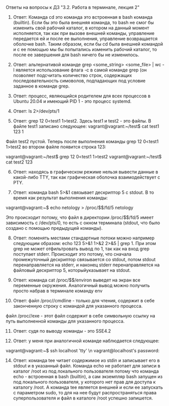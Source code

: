 Ответы на вопросы к ДЗ "3.2. Работа в терминале, лекция 2"


1. Ответ:  Команда cd это команда это встроенная в bash команда (builtin). Если бы это была внешняя команда, то bash не смог бы изменить свой рабочий каталог, в котором на данный момент исполняется, так как при вызове внешней команды, управление передается ей и после ее выполнения, управление возвращается оболочке bash. Таким образом, если бы cd была внешней командой и с ее помощью мы бы попытались изменить рабочий каталог, то после ее завершения для bash ничего бы не изменилось.


2. Ответ: альтернативой команде grep <some_string> <some_file> | wc -l является использование флага -c в самой команде grep (он позволяет подсчитать количество строк, содержащих последовательность симоволов, подпадающих под условие заданное в команде grep.


3. Ответ: процесс, являющийся родителем для всех процессов в Ubuntu 20.04 и имеющий PID 1 - это процесс systemd.



4. Ответ: ls 2>/dev/pts/1



5. Ответ: grep 12 0<test1 1>test2. Здесь test1 и test2 - это файлы. В файле test1 записано следующее:
vagrant@vagrant:~/test$ cat test1
123
 1

Файл test2 пустой. Теперь после выполнения команды grep 12 0<test1 1>test2 во втором файле появится строка 123:

vagrant@vagrant:~/test$ grep 12 0<test1 1>test2
vagrant@vagrant:~/test$ cat test2
123


6. Ответ: находясь в графическом режиме нельзя вывести данные в какой-либо TTY, так как графическая оболочка взаимодействует с PTY.



7. Ответ: команда bash 5>&1 связывает дескриптор 5 с stdout. В то время как результат выполнения команды:

vagrant@vagrant:~$ echo netology > /proc/$$/fd/5
netology

Это происходит потому, что файл в директории /proc/$$/fd/5 имеет зависимость с /dev/pts/0, то есть с окном терминала (stdout, что было создано с помощью предыдущей команды).



8. Ответ: поменять местами стандартные потоки можно например следующим образом: echo 123 5>&1 1>&2 2>&5 | grep 1. При этом grep не может отфильтровать вывод по 1, так как на вход grep поступает stderr. Происходит это потому, что сначала промежуточный дескриптор связывается со stdout, потом stdout перенаправляется на stderr, и наконец stderr перенаправляется на файловый дескриптор 5, которыйуказывает на stdout.


9. Ответ: команда cat /proc/$$/environ выведет на экран все переменные окружения. Аналогичный вывод можно получить просто набрав в терминале команду env



10. Ответ: файл /proc/<PID>/cmdline - только для чтения, содержит в себе законченную строку с командой для указанного процесса.

файл /proc/<PID>/exe - этот файл содержит в себе символьную ссылку на путь выполненной команды для указанного процесса.



11. Ответ: судя по выводу команды - это SSE4.2



12. Ответ: у меня при аналогичной команде наблюдается следующее:

vagrant@vagrant:~$ ssh localhost 'tty' \n
vagrant@localhost's password:


14. Ответ: команда tee читает содержимое из stdin и записывает его в stdout и в указанный файл. Команда echo не работает для записи в каталог /root из под локального пользователя потому что команда echo - встроенная в bash (builtin), а сам экземпляр bash запущен из под локального пользователя, у которого нет прав для доступа к каталогу /root. А команда tee является внешней и если ее запускать с параметром sudo, то для на нее будут распространяться права суперпользователя и файл в каталоге /root успешно запишется.




